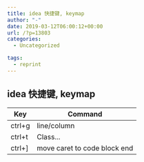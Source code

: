 ```yaml
---
title: idea 快捷键, keymap
author: "-"
date: 2019-03-12T06:00:12+00:00
url: /?p=13803
categories:
  - Uncategorized

tags:
  - reprint
---
```

## idea 快捷键, keymap
| Key    | Command      |
| ------ | ------------ |
| ctrl+g | line/column  |
| ctrl+t | Class... |
|ctrl+]  | move caret to code block end |
